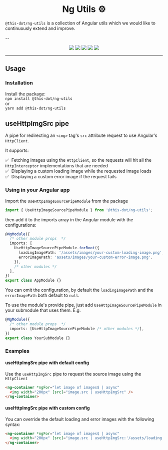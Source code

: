 <h1 align="center">Ng Utils ⚙️</h1>

`@this-dot/ng-utils` is a collection of Angular utils which we would like to continuously extend and improve.

--

<p align="center">
  <a href="https://www.npmjs.com/package/@this-dot/ng-utils"><img src="https://img.shields.io/badge/%40this--dot-%2Fng--utils-blueviolet" /></a>
  <a href="https://www.npmjs.com/package/@this-dot/ng-utils"><img src="https://img.shields.io/npm/v/@this-dot/ng-utils" /></a>
  <a href="https://github.com/thisdot/open-source/actions/workflows/ci.yml?query=branch%3Amain"><img src="https://github.com/thisdot/open-source/actions/workflows/ci.yml/badge.svg" /></a>
  <a href="https://github.com/thisdot/open-source/blob/main/LICENSE.md"><img src="https://img.shields.io/npm/l/@this-dot/ng-utils" /></a>
  <a href="https://github.com/thisdot/open-source/issues?q=is%3Aissue+is%3Aopen+label%3Ang-utils"><img src="https://img.shields.io/github/issues/thisdot/open-source?q=is%3Aissue+is%3Aopen+label%3Ang-utils" /></a>
</p>

---

## Usage

### Installation

Install the package:  
`npm install @this-dot/ng-utils`  
or  
`yarn add @this-dot/ng-utils`

## useHttpImgSrc pipe

A pipe for redirecting an `<img>` tag's `src` attribute request to use Angular's `HttpClient`.

It supports:

✅ &nbsp;Fetching images using the `HttpClient`, so the requests will hit all the `HttpInterceptor` implementations that are needed <br/>
✅ &nbsp;Displaying a custom loading image while the requested image loads <br/>
✅ &nbsp;Displaying a custom error image if the request fails <br/>

### Using in your Angular app

Import the `UseHttpImageSourcePipeModule` from the package

```typescript
import { UseHttpImageSourcePipeModule } from '@this-dot/ng-utils';
```

then add it to the imports array in the Angular module with the configurations:

```typescript
@NgModule({
  /* other module props  */
  imports: [
    UseHttpImageSourcePipeModule.forRoot({
      loadingImagePath: '/assets/images/your-custom-loading-image.png',
      errorImagePath: 'assets/images/your-custom-error-image.png',
    }),
    /* other modules */
  ],
})
export class AppModule {}
```

You can omit the configuration, by default the `loadingImagePath` and the `errorImagePath` both default to `null`.

To use the module's provide pipe, just add `UseHttpImageSourcePipeModule` in your submodule that uses them. E.g.

```ts
@NgModule({
  /* other module props  */
  imports: [UseHttpImageSourcePipeModule /* other modules */],
})
export class YourSubModule {}
```

### Examples

#### useHttpImgSrc pipe with default config

Use the `useHttpImgSrc` pipe to request the source image using the `HttpClient`

```html
<ng-container *ngFor="let image of images$ | async"
  <img width="200px" [src]="image.src | useHttpImgSrc" />
</ng-container>

```

#### useHttpImgSrc pipe with custom config

You can override the default loading and error images with the following syntax:

```html
<ng-container *ngFor="let image of images$ | async"
  <img width="200px" [src]="image.src | useHttpImgSrc:'/assets/loading.png':'/assets/error.png'" />
</ng-container>

```
